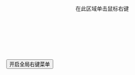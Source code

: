 <div class="layui-bg-gray" style="height: 260px; text-align: center;" id="ID-dropdown-demo-contextmenu">
  <span class="layui-font-gray" style="position: relative; top:50%;">在此区域单击鼠标右键</span>
</div>

<button class="layui-btn" style="margin-top: 15px;" lay-on="contextmenu">
  开启全局右键菜单
</button>

<!-- import layui --> 
<script>
layui.use(function(){
  var dropdown = layui.dropdown;
  var util = layui.util;

  // 右键菜单
  dropdown.render({
    elem: '#ID-dropdown-demo-contextmenu', // 也可绑定到 document，从而重置整个右键
    trigger: 'contextmenu', // contextmenu
    isAllowSpread: false, // 禁止菜单组展开收缩
    style: 'width: 200px', // 定义宽度，默认自适应
    data: [{
      title: 'menu item 1',
      id: 'test'
    }, {
      title: 'Printing',
      id: 'print'
    },{
      title: 'Reload',
      id: 'reload'
    },{type:'-'},{
      title: 'menu item 3',
      id: '#3',
      child: [{
        title: 'menu item 3-1',
        id: '#1'
      },{
        title: 'menu item 3-2',
        id: '#2'
      },{
        title: 'menu item 3-3',
        id: '#3'
      }]
    },
    {type: '-'},
    {
      title: 'menu item 4',
      id: ''
    },{
      title: 'menu item 5',
      id: '#1'
    },{
      title: 'menu item 6',
      id: '#1'
    }],
    click: function(obj, othis){
      if(obj.id === 'test'){
        layer.msg('click');
      } else if(obj.id === 'print'){
        window.print();
      } else if(obj.id === 'reload'){
        location.reload();
      }
    }
  });

  // 其他操作
  util.event('lay-on', {
    // 改变触发右键菜单的目标元素
    contextmenu: function(othis){
      var ID = 'ID-dropdown-demo-contextmenu';
      if (!othis.data('open')) {
        dropdown.reload(ID, {
          elem: document // 设置全局元素右键
        });

        layer.msg('已开启全局右键菜单，请尝试在页面任意处单击右键。')
        othis.html('取消全局右键菜单');
        othis.data('open', true);
      } else {
        dropdown.reload(ID, {
          elem: '#'+ ID // 设置局部元素右键
        });

        layer.msg('已取消全局右键菜单，恢复默认右键菜单')
        othis.html('开启全局右键菜单');
        othis.data('open', false);
      }
    }
  });
});
</script>
